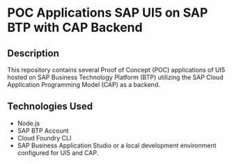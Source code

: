 # POC Applications SAP UI5 on SAP BTP with CAP Backend

## Description
This repository contains several Proof of Concept (POC) applications of UI5 hosted on SAP Business Technology Platform (BTP) utilizing the SAP Cloud Application Programming Model (CAP) as a backend.

## Technologies Used
- Node.js
- SAP BTP Account
- Cloud Foundry CLI
- SAP Business Application Studio or a local development environment configured for UI5 and CAP.
